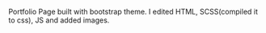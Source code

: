 Portfolio Page built with bootstrap theme.
I edited HTML, SCSS(compiled it to css), JS and added images.

